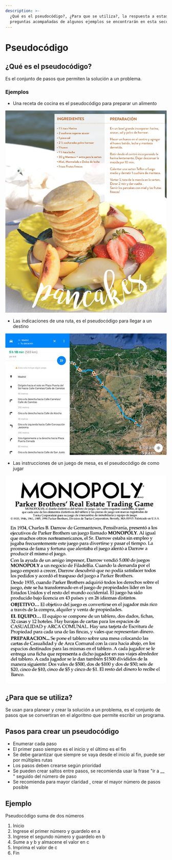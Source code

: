 ```yaml
---
description: >-
  ¿Qué es el pseudocódigo?, ¿Para que se utiliza?, la respuesta a estas
  preguntas acompañadas de algunos ejemplos se encontrarán en esta sección.
---
```


# Pseudocódigo

## ¿Qué es el pseudocódigo?

Es el conjunto de pasos que permiten la solución a un problema. 

### Ejemplos

* Una receta de cocina es el pseudocódigo para preparar un alimento

![Receta de cocina preparaci&#xF3;n de pancackes](.gitbook/assets/pancacke_receta.jpg)

* Las indicaciones de una ruta, es el pseudocódigo para llegar a un destino

![Indicaciones sobre como llegar a un lugar](.gitbook/assets/google-maps-como-llegar-ios.jpg)

* Las instrucciones de un juego de mesa, es el pseudocódigo de como jugar

![Instrucciones juego monopolio](.gitbook/assets/monopolio.jpg)

## ¿Para que se utiliza?

Se usan para planear y crear la solución a un problema, es el conjunto de pasos que se convertiran en el algoritmo que permite escribir un programa. 

## Pasos para crear un pseudocódigo

* Enumerar cada paso
* El primer paso siempre es el inicio y el último es el fin
* Se debe garantizar que siempre se vaya desde el inicio al fin, puede ser por múltiples rutas
* Los pasos deben crearse según prioridad
* Se pueden crear saltos entre pasos, se recomienda usar la frase "ir a \_\_ " seguido del número de paso
* Se recomienda para mayor claridad , crear el mayor número de pasos posible

## Ejemplo

Pseudocódigo suma de dos números

1. Inicio
2. Ingrese el primer número y guardelo en a
3. Ingrese el segundo número y guardelo en b
4. Sume a y b y almacene el valor en c
5. Imprima el valor de c
6. Fin

